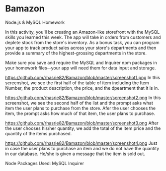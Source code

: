 # Bamazon
Node.js &amp; MySQL Homework

In this activity, you'll be creating an Amazon-like storefront with the MySQL skills you learned this week. The app will take in orders from customers and deplete stock from the store's inventory. As a bonus task, you can program your app to track product sales across your store's departments and then provide a summary of the highest-grossing departments in the store.

Make sure you save and require the MySQL and Inquirer npm packages in your homework files--your app will need them for data input and storage.

https://github.com/rhasrie82/Bamazon/blob/master/screenshot1.png
In this screenshot, we see the first half of the table of item including the Item Number, the product description, the price, and the dpeartment that it is in. 

https://github.com/rhasrie82/Bamazon/blob/master/screenshot2.png
In this screenshot, we see the second half of the list and the prompt asks what item the user plans to purchase from the store. Afer the user chooses the item, the prompt asks how much of that item, the user plans to purchase. 

https://github.com/rhasrie82/Bamazon/blob/master/screenshot3.png
After the user chooses his/her quantity, we add the total of the item price and the quantity of the items purchased. 

https://github.com/rhasrie82/Bamazon/blob/master/screenshot4.png
Just in case the user plans to purchase an item and we do not have the quantity in our database. He/she is given a message that the item is sold out.

Node Packages Used:
MySQL
Inquirer